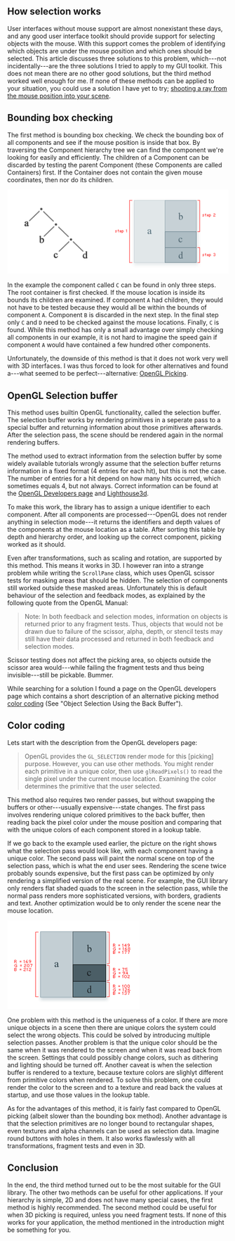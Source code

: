 ## How selection works

User interfaces without mouse support are almost nonexistant these days, and any good user interface toolkit should provide support for selecting objects with the mouse. With this support comes the problem of identifying which objects are under the mouse position and which ones should be selected. This article discusses three solutions to this problem, which---not incidentally---are the three solutions I tried to apply to my GUI toolkit. This does not mean there are no other good solutions, but the third method worked well enough for me. If none of these methods can be applied to your situation, you could use a solution I have yet to try; [shooting a ray from the mouse position into your scene](http://www.bookofhook.com/Article/GameDevelopment/mousepick.pdf).

## Bounding box checking

The first method is bounding box checking. We check the bounding box of all components and see if the mouse position is inside that box. By traversing the Component hierarchy tree we can find the component we're looking for easily and efficiently. The children of a Component can be discarded by testing the parent Component (these Components are called Containers) first. If the Container does not contain the given mouse coordinates, then nor do its children.

![](bounding_box.png)

In the example the component called `C` can be found in only three steps. The root container is first checked. If the mouse location is inside its bounds its children are examined. If component `A` had children, they would not have to be tested because they would all be within the bounds of component `A`. Component `B` is discarded in the next step. In the final step only `C` and `D` need to be checked against the mouse locations. Finally, `C` is found. While this method has only a small advantage over simply checking all components in our example, it is not hard to imagine the speed gain if component `A` would have contained a few hundred other components.

Unfortunately, the downside of this method is that it does not work very well with 3D interfaces. I was thus forced to look for other alternatives and found a---what seemed to be perfect---alternative: [OpenGL Picking](http://www.rush3d.com/reference/opengl-redbook-1.1/chapter12.html).

## OpenGL Selection buffer

This method uses builtin OpenGL functionality, called the selection buffer. The selection buffer works by rendering primitives in a seperate pass to a special buffer and returning information about those primitives afterwards. After the selection pass, the scene should be rendered again in the normal rendering buffers.

The method used to extract information from the selection buffer by some widely available tutorials wrongly assume that the selection buffer returns information in a fixed format (4 entries for each hit), but this is not the case. The number of entries for a hit depend on how many hits occurred, which sometimes equals 4, but not always. Correct information can be found at the [OpenGL Developers page](http://www.opengl.org/developers/faqs/technical/selection.htm) and [Lighthouse3d](http://www.lighthouse3d.com/opengl/picking/index.php3?openglway).

To make this work, the library has to assign a unique identifier to each component. After all components are processed---OpenGL does not render anything in selection mode---it returns the identifiers and depth values of the components at the mouse location as a table. After sorting this table by depth and hierarchy order, and looking up the correct component, picking worked as it should.

Even after transformations, such as scaling and rotation, are supported by this method. This means it works in 3D. I however ran into a strange problem while writing the `ScrollPane` class, which uses OpenGL scissor tests for masking areas that should be hidden. The selection of components still worked outside these masked areas. Unfortunately this is default behaviour of the selection and feedback modes, as explained by the following quote from the OpenGL Manual:

> Note: In both feedback and selection modes, information on objects is returned prior to any fragment tests. Thus, objects that would not be drawn due to failure of the scissor, alpha, depth, or stencil tests may still have their data processed and returned in both feedback and selection modes.

Scissor testing does not affect the picking area, so objects outside the scissor area would---while failing the fragment tests and thus being invisible---still be pickable. Bummer.

While searching for a solution I found a page on the OpenGL developers page which contains a short description of an alternative picking method [color coding](http://www.rush3d.com/reference/opengl-redbook-1.1/chapter13.html) (See "Object Selection Using the Back Buffer").

## Color coding

Lets start with the description from the OpenGL developers page:

> OpenGL provides the `GL_SELECTION` render mode for this [picking] purpose. However, you can use other methods. You might render each primitive in a unique color, then use `glReadPixels()` to read the single pixel under the current mouse location. Examining the color determines the primitive that the user selected.

This method also requires two render passes, but without swapping the buffers or other---usually expensive---state changes. The first pass involves rendering unique colored primitives to the back buffer, then reading back the pixel color under the mouse position and comparing that with the unique colors of each component stored in a lookup table.

If we go back to the example used earlier, the picture on the right shows what the selection pass would look like, with each component having a unique color. The second pass will paint the normal scene on top of the selection pass, which is what the end user sees. Rendering the scene twice probably sounds expensive, but the first pass can be optimized by only rendering a simplified version of the real scene. For example, the GUI library only renders flat shaded quads to the screen in the selection pass, while the normal pass renders more sophisticated versions, with borders, gradients and text. Another optimization would be to only render the scene near the mouse location.

![](color_coding.png)

One problem with this method is the uniqueness of a color. If there are more unique objects in a scene then there are unique colors the system could select the wrong objects. This could be solved by introducing multiple selection passes. Another problem is that the unique color should be the same when it was rendered to the screen and when it was read back from the screen. Settings that could possibly change colors, such as dithering and lighting should be turned off. Another caveat is when the selection buffer is rendered to a texture, because texture colors are slighlyt different from primitive colors when rendered. To solve this problem, one could render the color to the screen and to a texture and read back the values at startup, and use those values in the lookup table.

As for the advantages of this method, it is fairly fast compared to OpenGL picking (albeit slower than the bounding box method). Another advantage is that the selection primitives are no longer bound to rectangular shapes, even textures and alpha channels can be used as selection data. Imagine round buttons with holes in them. It also works flawlessly with all transformations, fragment tests and even in 3D.

## Conclusion

In the end, the third method turned out to be the most suitable for the GUI library. The other two methods can be useful for other applications. If your hierarchy is simple, 2D and does not have many special cases, the first method is highly recommended. The second method could be useful for when 3D picking is required, unless you need fragment tests. If none of this works for your application, the method mentioned in the introduction might be something for you.
